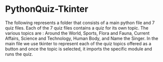 # PythonQuiz-Tkinter
The following represents a folder that consists of a main python file and 7 quiz files. Each of the 7 quiz files contains a quiz for its own topic. The various topics are : Around the World, Sports, Flora and Fauna, Current Affairs, Science and Technology, Human Body, and Name the Singer. In the main file we use tkinter to represent each of the quiz topics offered as a button and once the topic is selected, it imports the specific module and runs the quiz. 
